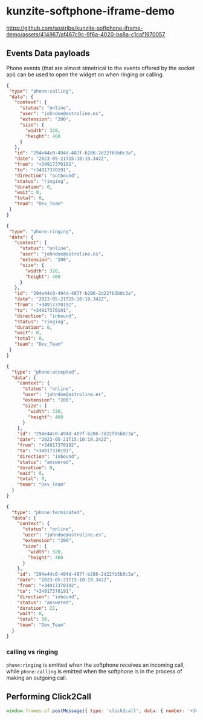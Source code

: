 # kunzite-softphone-iframe-demo


https://github.com/sostribe/kunzite-softphone-iframe-demo/assets/414967/af467c9c-9f6a-4020-ba8a-c1caf1970057


## Events Data payloads

Phone events (that are almost simetrical to the events offered by the socket api) can be used to open the widget 
on when ringing or calling.

 ```json
{
  "type": "phone:calling",
  "data": {
    "context": {
      "status": "online",
      "user": "johndoe@astroline.es",
      "extension": "200",
      "size": {
        "width": 320,
        "height": 460
      }
    },
    "id": "294e44c0-494d-487f-b286-2d22fb5b0c3a",
    "date": "2023-05-21T15:10:19.342Z",
    "from": "+34917370192",
    "to": "+34917370191",
    "direction": "outbound",
    "status": "ringing",
    "duration": 0,
    "wait": 0,
    "total": 0,
    "team": "Dev_Team"
  }
}
 ```

 ```json
{
  "type": "phone:ringing",
  "data": {
    "context": {
      "status": "online",
      "user": "johndoe@astroline.es",
      "extension": "200",
      "size": {
        "width": 320,
        "height": 460
      }
    },
    "id": "294e44c0-494d-487f-b286-2d22fb5b0c3a",
    "date": "2023-05-21T15:10:19.342Z",
    "from": "+34917370192",
    "to": "+34917370191",
    "direction": "inbound",
    "status": "ringing",
    "duration": 0,
    "wait": 0,
    "total": 0,
    "team": "Dev_Team"
  }
}
 ```

```json
{
  "type": "phone:accepted",
  "data": {
    "context": {
      "status": "online",
      "user": "johndoe@astroline.es",
      "extension": "200",
      "size": {
        "width": 320,
        "height": 460
      }
    },
    "id": "294e44c0-494d-487f-b286-2d22fb5b0c3a",
    "date": "2023-05-21T15:10:19.342Z",
    "from": "+34917370192",
    "to": "+34917370191",
    "direction": "inbound",
    "status": "answered",
    "duration": 0,
    "wait": 8,
    "total": 0,
    "team": "Dev_Team"
  }
}
```

```json
{
  "type": "phone:terminated",
  "data": {
    "context": {
      "status": "online",
      "user": "johndoe@astroline.es",
      "extension": "200",
      "size": {
        "width": 320,
        "height": 460
      }
    },
    "id": "294e44c0-494d-487f-b286-2d22fb5b0c3a",
    "date": "2023-05-21T15:10:19.342Z",
    "from": "+34917370192",
    "to": "+34917370191",
    "direction": "inbound",
    "status": "answered",
    "duration": 22,
    "wait": 8,
    "total": 30,
    "team": "Dev_Team"
  }
}
```
### calling vs ringing

`phone:ringing` is emitted when the softphone receives an incoming call, while `phone:calling` is emitted when the softphone is in the process of making an outgoing call.



## Performing Click2Call

```js
window.frames.sf.postMessage({ type: 'click2call', data: { number: '+34911085460' } }, '*');
```